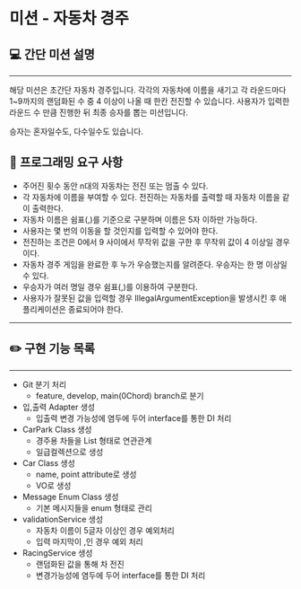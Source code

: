 # 미션 - 자동차 경주

## 💻 간단 미션 설명

---
해당 미션은 초간단 자동차 경주입니다. 각각의 자동차에 이름을 새기고 각 라운드마다 1~9까지의 랜덤화된 수 중
4 이상이 나올 때 한칸 전진할 수 있습니다.
사용자가 입력한 라운드 수 만큼 진행한 뒤 최종 승자를 뽑는 미션입니다.

승자는 혼자일수도, 다수일수도 있습니다.

## 🔎 프로그래밍 요구 사항
- 주어진 횟수 동안 n대의 자동차는 전진 또는 멈출 수 있다.
- 각 자동차에 이름을 부여할 수 있다. 전진하는 자동차를 출력할 때 자동차 이름을 같이 출력한다.
- 자동차 이름은 쉼표(,)를 기준으로 구분하며 이름은 5자 이하만 가능하다.
- 사용자는 몇 번의 이동을 할 것인지를 입력할 수 있어야 한다.
- 전진하는 조건은 0에서 9 사이에서 무작위 값을 구한 후 무작위 값이 4 이상일 경우이다.
- 자동차 경주 게임을 완료한 후 누가 우승했는지를 알려준다. 우승자는 한 명 이상일 수 있다.
- 우승자가 여러 명일 경우 쉼표(,)를 이용하여 구분한다.
- 사용자가 잘못된 값을 입력할 경우 IllegalArgumentException을 발생시킨 후 애플리케이션은 종료되어야 한다.

---

## ✏️ 구현 기능 목록

---
- Git 분기 처리
  - feature, develop, main(0Chord) branch로 분기
- 입,출력 Adapter 생성
  - 입출력 변경 가능성에 염두에 두어 interface를 통한 DI 처리
- CarPark Class 생성
  - 경주용 차들을 List 형태로 연관관계
  - 일급컬렉션으로 생성
- Car Class 생성
  - name, point attribute로 생성
  - VO로 생성
- Message Enum Class 생성
  - 기본 메시지들을 enum 형태로 관리
- validationService 생성
  - 자동차 이름이 5글자 이상인 경우 예외처리
  - 입력 마지막이 ,인 경우 예외 처리
- RacingService 생성
  - 랜덤화된 값을 통해 차 전진
  - 변경가능성에 염두에 두어 interface를 통한 DI 처리